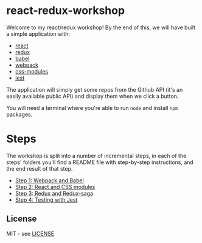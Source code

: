 # react-redux-workshop

Welcome to my react/redux workshop! By the end of this, we will have built a simple application with:

 - [react][]
 - [redux][]
 - [babel][]
 - [webpack][]
 - [css-modules][]
 - [jest][]

The application will simply get some repos from the Github API (it's an easily available public API) and display them
when we click a button.

You will need a terminal where you're able to run `node` and install `npm` packages.

# Steps

The workshop is split into a number of incremental steps, in each of the steps' folders you'll find a README file with step-by-step instructions, and the end result of that step.

 - [Step 1: Webpack and Babel](./step1)
 - [Step 2: React and CSS modules](./step2)
 - [Step 3: Redux and Redux-saga](./step3)
 - [Step 4: Testing with Jest](./step4)

## License

MIT - see [LICENSE](./LICENSE)

[react]: https://facebook.github.io/react
[redux]: http://redux.js.org
[babel]: https://babeljs.io
[webpack]: https://webpack.js.org
[css-modules]: https://github.com/css-modules/css-modules
[jest]: https://facebook.github.io/jest
